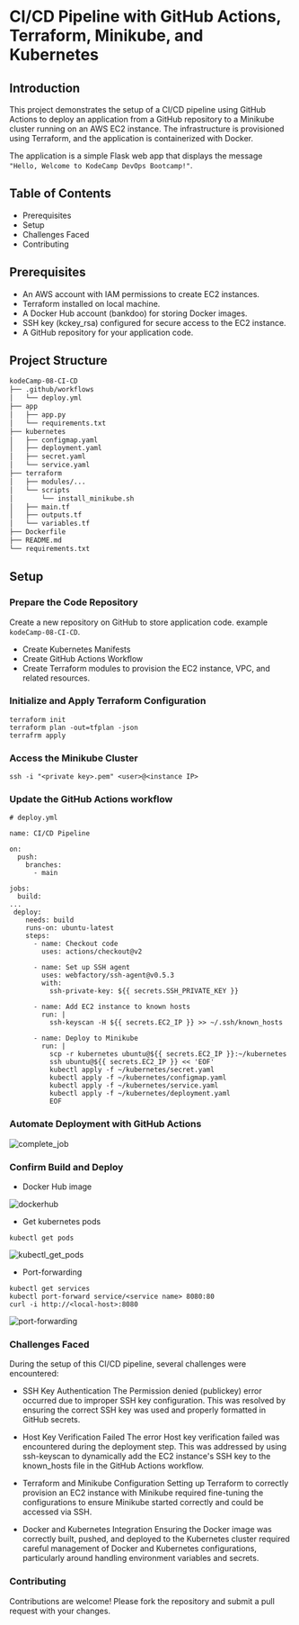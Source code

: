 # CI/CD Pipeline with GitHub Actions, Terraform, Minikube, and Kubernetes

## Introduction
This project demonstrates the setup of a CI/CD pipeline using GitHub Actions to deploy an application from a GitHub repository to a Minikube cluster running on an AWS EC2 instance. The infrastructure is provisioned using Terraform, and the application is containerized with Docker.

The application is a simple Flask web app that displays the message `"Hello, Welcome to KodeCamp DevOps Bootcamp!"`.

## Table of Contents
* Prerequisites
* Setup
* Challenges Faced
* Contributing

## Prerequisites

- An AWS account with IAM permissions to create EC2 instances.
- Terraform installed on local machine.
- A Docker Hub account (bankdoo) for storing Docker images.
- SSH key (kckey_rsa) configured for secure access to the EC2 instance.
- A GitHub repository for your application code.

## Project Structure
```bash
kodeCamp-08-CI-CD
├── .github/workflows
│   └── deploy.yml
├── app
│   ├── app.py
│   └── requirements.txt
├── kubernetes
│   ├── configmap.yaml
│   ├── deployment.yaml
│   ├── secret.yaml
│   └── service.yaml
├── terraform
│   ├── modules/...
│   └── scripts
│       └── install_minikube.sh
│   ├── main.tf
│   ├── outputs.tf
│   └── variables.tf
├── Dockerfile
├── README.md
└── requirements.txt
```

## Setup
### Prepare the Code Repository
Create a new repository on GitHub to store application code.
example `kodeCamp-08-CI-CD`.

- Create Kubernetes Manifests
- Create GitHub Actions Workflow
- Create Terraform modules to provision the EC2 instance, VPC, and related resources.

### Initialize and Apply Terraform Configuration
```
terraform init
terraform plan -out=tfplan -json
terrafrm apply
```

### Access the Minikube Cluster
```
ssh -i "<private key>.pem" <user>@<instance IP>
```

### Update the GitHub Actions workflow

```
# deploy.yml

name: CI/CD Pipeline

on:
  push:
    branches:
      - main

jobs:
  build:
...
 deploy:
    needs: build
    runs-on: ubuntu-latest
    steps:
      - name: Checkout code
        uses: actions/checkout@v2

      - name: Set up SSH agent
        uses: webfactory/ssh-agent@v0.5.3
        with:
          ssh-private-key: ${{ secrets.SSH_PRIVATE_KEY }}

      - name: Add EC2 instance to known hosts
        run: |
          ssh-keyscan -H ${{ secrets.EC2_IP }} >> ~/.ssh/known_hosts

      - name: Deploy to Minikube
        run: |
          scp -r kubernetes ubuntu@${{ secrets.EC2_IP }}:~/kubernetes
          ssh ubuntu@${{ secrets.EC2_IP }} << 'EOF'
          kubectl apply -f ~/kubernetes/secret.yaml
          kubectl apply -f ~/kubernetes/configmap.yaml
          kubectl apply -f ~/kubernetes/service.yaml
          kubectl apply -f ~/kubernetes/deployment.yaml
          EOF
```

### Automate Deployment with GitHub Actions
![complete_job](https://github.com/user-attachments/assets/c447ac25-765a-41f7-802e-043110a1430f)

### Confirm Build and Deploy
- Docker Hub image

![dockerhub](https://github.com/user-attachments/assets/c27896f6-d9a2-41f2-aca7-cf84552ec2b1)
- Get kubernetes pods
```
kubectl get pods
```
![kubectl_get_pods](https://github.com/user-attachments/assets/be403a83-7b44-4652-9551-449c6366c42d)

- Port-forwarding
```
kubectl get services
kubectl port-forward service/<service name> 8080:80
curl -i http://<local-host>:8080
```
![port-forwarding](https://github.com/user-attachments/assets/6000901a-5fca-4574-a44b-1fcd33e02e3f)

### Challenges Faced
During the setup of this CI/CD pipeline, several challenges were encountered:

- SSH Key Authentication
The Permission denied (publickey) error occurred due to improper SSH key configuration. This was resolved by ensuring the correct SSH key was used and properly formatted in GitHub secrets.

- Host Key Verification Failed
The error Host key verification failed was encountered during the deployment step. This was addressed by using ssh-keyscan to dynamically add the EC2 instance's SSH key to the known_hosts file in the GitHub Actions workflow.

- Terraform and Minikube Configuration
Setting up Terraform to correctly provision an EC2 instance with Minikube required fine-tuning the configurations to ensure Minikube started correctly and could be accessed via SSH.

- Docker and Kubernetes Integration
Ensuring the Docker image was correctly built, pushed, and deployed to the Kubernetes cluster required careful management of Docker and Kubernetes configurations, particularly around handling environment variables and secrets.

### Contributing
Contributions are welcome! Please fork the repository and submit a pull request with your changes.
